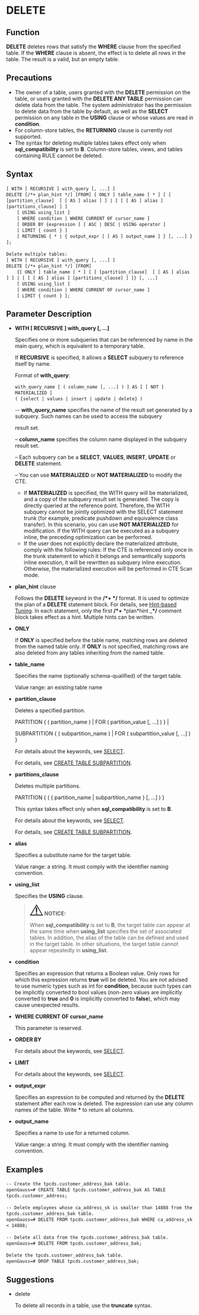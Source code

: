 # DELETE<a name="EN-US_TOPIC_0289900955"></a>

## Function<a name="en-us_topic_0283136795_en-us_topic_0237122131_en-us_topic_0059778379_se9507fb26df547a795ac7940e3a19ecf"></a>

**DELETE**  deletes rows that satisfy the  **WHERE**  clause from the specified table. If the  **WHERE**  clause is absent, the effect is to delete all rows in the table. The result is a valid, but an empty table.

## Precautions<a name="en-us_topic_0283136795_en-us_topic_0237122131_en-us_topic_0059778379_sfc96c070e8574f4ea9a2726e898fda16"></a>

-   The owner of a table, users granted with the  **DELETE**  permission on the table, or users granted with the  **DELETE ANY TABLE**  permission can delete data from the table. The system administrator has the permission to delete data from the table by default, as well as the  **SELECT**  permission on any table in the  **USING**  clause or whose values are read in  **condition**.
-   For column-store tables, the  **RETURNING**  clause is currently not supported.
-   The syntax for deleting multiple tables takes effect only when **sql\_compatibility** is set to **B**. Column-store tables, views, and tables containing RULE cannot be deleted.

## Syntax<a name="en-us_topic_0283136795_en-us_topic_0237122131_en-us_topic_0059778379_s84baecef89484d5f87f57b0545b46203"></a>

```
[ WITH [ RECURSIVE ] with_query [, ...] ]
DELETE [/*+ plan_hint */] [FROM] [ ONLY ] table_name [ * ] [ [ [partition_clause]  [ [ AS ] alias ] ] | [ [ [ AS ] alias ] [partitions_clause] ] ]
    [ USING using_list ]
    [ WHERE condition | WHERE CURRENT OF cursor_name ]
    [ ORDER BY {expression [ [ ASC | DESC | USING operator ]
    [ LIMIT { count } ]
    [ RETURNING { * | { output_expr [ [ AS ] output_name ] } [, ...] } ];

Delete multiple tables:
[ WITH [ RECURSIVE ] with_query [, ...] ]
DELETE [/*+ plan_hint */] [FROM] 
    {[ ONLY ] table_name [ * ] [ [ [partition_clause]  [ [ AS ] alias ] ] | [ [ [ AS ] alias ] [partitions_clause] ] ]} [, ...]
    [ USING using_list ]
    [ WHERE condition | WHERE CURRENT OF cursor_name ]
    [ LIMIT { count } ];
```

## Parameter Description<a name="en-us_topic_0283136795_en-us_topic_0237122131_en-us_topic_0059778379_s6df87c0dd87c49e29a034e0ff3385ca6"></a>

-   **WITH \[ RECURSIVE \] with\_query \[, ...\]**

    Specifies one or more subqueries that can be referenced by name in the main query, which is equivalent to a temporary table.

    If  **RECURSIVE**  is specified, it allows a  **SELECT**  subquery to reference itself by name.

    Format of  **with\_query**:

    ```
    with_query_name [ ( column_name [, ...] ) ] AS [ [ NOT ] MATERIALIZED ]
    ( {select | values | insert | update | delete} )
    ```

    --  **with\_query\_name**  specifies the name of the result set generated by a subquery. Such names can be used to access the subquery

    result set.

    –  **column\_name**  specifies the column name displayed in the subquery result set.

    – Each subquery can be a  **SELECT**,  **VALUES**,  **INSERT**,  **UPDATE**  or  **DELETE**  statement.

    – You can use  **MATERIALIZED**  or  **NOT MATERIALIZED**  to modify the CTE.

    -   If  **MATERIALIZED**  is specified, the WITH query will be materialized, and a copy of the subquery result set is generated. The copy is directly queried at the reference point. Therefore, the WITH subquery cannot be jointly optimized with the SELECT statement trunk \(for example, predicate pushdown and equivalence class transfer\). In this scenario, you can use  **NOT MATERIALIZED**  for modification. If the WITH query can be executed as a subquery inline, the preceding optimization can be performed.
    -   If the user does not explicitly declare the materialized attribute, comply with the following rules: If the CTE is referenced only once in the trunk statement to which it belongs and semantically supports inline execution, it will be rewritten as subquery inline execution. Otherwise, the materialized execution will be performed in CTE Scan mode.

-   **plan\_hint**  clause

    Follows the  **DELETE**  keyword in the  **/\*+ \*/**  format. It is used to optimize the plan of a  **DELETE**  statement block. For details, see  [Hint-based Tuning](en-us_topic_0289900289.md). In each statement, only the first  **/\*+** *plan\*hint _**\*/**  comment block takes effect as a hint. Multiple hints can be written.

-   **ONLY**

    If  **ONLY**  is specified before the table name, matching rows are deleted from the named table only. If  **ONLY**  is not specified, matching rows are also deleted from any tables inheriting from the named table.

-   **table\_name**

    Specifies the name \(optionally schema-qualified\) of the target table.

    Value range: an existing table name

-   **partition\_clause**

    Deletes a specified partition.

    PARTITION \{ \( partition\_name \) | FOR \( partition\_value \[, ...\] \) \} |

    SUBPARTITION \{ \( subpartition\_name \) | FOR \( subpartition\_value \[, ...\] \) \}

    For details about the keywords, see  [SELECT](select.md).

    For details, see  [CREATE TABLE SUBPARTITION](create-table-subpartition.md).
  
-   **partitions\_clause**

    Deletes multiple partitions.

    PARTITION \{ \( \{ partition\_name | subpartition\_name \} \[, ...\] \) \}

    This syntax takes effect only when **sql\_compatibility** is set to **B**.

    For details about the keywords, see [SELECT](select.md).

    For details, see [CREATE TABLE SUBPARTITION](create-table-subpartition.md).

-   **alias**

    Specifies a substitute name for the target table.

    Value range: a string. It must comply with the identifier naming convention.

-   **using\_list**

    Specifies the  **USING**  clause.

      >![](public_sys-resources/icon-notice.gif) **NOTICE:**
      > 
    >When **sql\_compatibility** is set to **B**, the target table can appear at the same time when **using\_list** specifies the set of associated tables. In addition, the alias of the table can be defined and used in the target table. In other situations, the target table cannot appear repeatedly in **using\_list**.

-   **condition**

    Specifies an expression that returns a Boolean value. Only rows for which this expression returns  **true**  will be deleted. You are not advised to use numeric types such as int for  **condition**, because such types can be implicitly converted to bool values \(non-zero values are implicitly converted to  **true**  and  **0**  is implicitly converted to  **false**\), which may cause unexpected results.

-   **WHERE CURRENT OF cursor\_name**

    This parameter is reserved.

-   **ORDER BY**

    For details about the keywords, see [SELECT](select.md).

-   **LIMIT**

    For details about the keywords, see [SELECT](select.md).
    
-   **output\_expr**

    Specifies an expression to be computed and returned by the  **DELETE**  statement after each row is deleted. The expression can use any column names of the table. Write  **\***  to return all columns.

-   **output\_name**

    Specifies a name to use for a returned column.

    Value range: a string. It must comply with the identifier naming convention.


## Examples<a name="en-us_topic_0283136795_en-us_topic_0237122131_en-us_topic_0059778379_s90a3978214f644269ab932c29df31137"></a>

```
-- Create the tpcds.customer_address_bak table.
openGauss=# CREATE TABLE tpcds.customer_address_bak AS TABLE tpcds.customer_address;

-- Delete employees whose ca_address_sk is smaller than 14888 from the tpcds.customer_address_bak table.
openGauss=# DELETE FROM tpcds.customer_address_bak WHERE ca_address_sk < 14888;

-- Delete all data from the tpcds.customer_address_bak table.
openGauss=# DELETE FROM tpcds.customer_address_bak;

Delete the tpcds.customer_address_bak table.
openGauss=# DROP TABLE tpcds.customer_address_bak;
```

## Suggestions<a name="en-us_topic_0283136795_en-us_topic_0237122131_en-us_topic_0059778379_section50155651112741"></a>

-   delete

    To delete all records in a table, use the  **truncate**  syntax.
